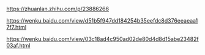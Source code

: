 https://zhuanlan.zhihu.com/p/23886266



https://wenku.baidu.com/view/d51b5f947dd184254b35eefdc8d376eeaeaa17f7.html

https://wenku.baidu.com/view/03c18ad4c950ad02de80d4d8d15abe23482f03af.html



